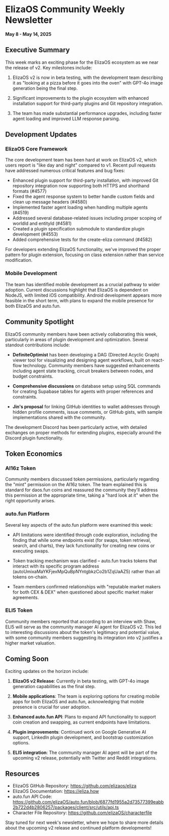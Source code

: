 # ElizaOS Community Weekly Newsletter

**May 8 - May 14, 2025**

## Executive Summary

This week marks an exciting phase for the ElizaOS ecosystem as we near the release of v2. Key milestones include:

1. ElizaOS v2 is now in beta testing, with the development team describing it as "looking at a pizza before it goes into the oven" with GPT-4o image generation being the final step.

2. Significant improvements to the plugin ecosystem with enhanced installation support for third-party plugins and Git repository integration.

3. The team has made substantial performance upgrades, including faster agent loading and improved LLM response parsing.

## Development Updates

### ElizaOS Core Framework

The core development team has been hard at work on ElizaOS v2, which users report is "like day and night" compared to v1. Recent pull requests have addressed numerous critical features and bug fixes:

- Enhanced plugin support for third-party installation, with improved Git repository integration now supporting both HTTPS and shorthand formats (#4577)
- Fixed the agent response system to better handle custom fields and clean up message headers (#4580)
- Implemented faster agent loading when handling multiple agents (#4519)
- Addressed several database-related issues including proper scoping of worldId and entityId (#4581)
- Created a plugin specification submodule to standardize plugin development (#4553)
- Added comprehensive tests for the create-eliza command (#4582)

For developers extending ElizaOS functionality, we've improved the proper pattern for plugin extension, focusing on class extension rather than service modification.

### Mobile Development

The team has identified mobile development as a crucial pathway to wider adoption. Current discussions highlight that ElizaOS is dependent on NodeJS, with limited iOS compatibility. Android development appears more feasible in the short term, with plans to expand the mobile presence for both ElizaOS and auto.fun.

## Community Spotlight

ElizaOS community members have been actively collaborating this week, particularly in areas of plugin development and optimization. Several standout contributions include:

- **DefiniteOptimist** has been developing a DAG (Directed Acyclic Graph) viewer tool for visualizing and designing agent workflows, built on react-flow technology. Community members have suggested enhancements including agent state tracking, circuit breakers between nodes, and budget constraints.

- **Comprehensive discussions** on database setup using SQL commands for creating Supabase tables for agents with proper references and constraints.

- **Jin's proposal** for linking GitHub identities to wallet addresses through hidden profile comments, issue comments, or GitHub gists, with sample implementations shared with the community.

The development Discord has been particularly active, with detailed exchanges on proper methods for extending plugins, especially around the Discord plugin functionality.

## Token Economics

### AI16z Token

Community members discussed token permissions, particularly regarding the "mint" permission on the AI16z token. The team explained this is standard for daos.fun coins and reassured the community they'll address this permission at the appropriate time, taking a "hard look at it" when the right opportunity arises.

### auto.fun Platform

Several key aspects of the auto.fun platform were examined this week:

- API limitations were identified through code exploration, including the finding that while some endpoints exist (for swaps, token retrieval, search, and charts), they lack functionality for creating new coins or executing swaps.

- Token tracking mechanism was clarified – auto.fun tracks tokens that interact with its specific program address (autoUmixaMaYKFjexMpQuBpNYntgbkzCo2b1ZqUaAZ5) rather than all tokens on-chain.

- Team members confirmed relationships with "reputable market makers for both CEX & DEX" when questioned about specific market maker agreements.

### ELI5 Token

Community members reported that according to an interview with Shaw, ELI5 will serve as the community manager AI agent for ElizaOS v2. This led to interesting discussions about the token's legitimacy and potential value, with some community members suggesting its integration into v2 justifies a higher market valuation.

## Coming Soon

Exciting updates on the horizon include:

1. **ElizaOS v2 Release**: Currently in beta testing, with GPT-4o image generation capabilities as the final step.

2. **Mobile applications**: The team is exploring options for creating mobile apps for both ElizaOS and auto.fun, acknowledging that mobile presence is crucial for user adoption.

3. **Enhanced auto.fun API**: Plans to expand API functionality to support coin creation and swapping, as current endpoints have limitations.

4. **Plugin improvements**: Continued work on Google Generative AI support, LinkedIn plugin development, and bootstrap customization options.

5. **ELI5 integration**: The community manager AI agent will be part of the upcoming v2 release, potentially with Twitter and Reddit integrations.

## Resources

- ElizaOS GitHub Repository: https://github.com/elizaos/eliza
- ElizaOS Documentation: https://eliza.how
- auto.fun API Code: https://github.com/elizaOS/auto.fun/blob/6877fd1955a2d73577399eabb2b722d4b2806257/packages/client/src/utils/api.ts
- Character File Repository: https://github.com/elizaOS/characterfile

Stay tuned for next week's newsletter, where we hope to share more details about the upcoming v2 release and continued platform developments!